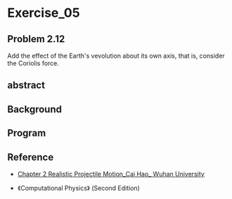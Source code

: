 # Exercise_05

## Problem 2.12
Add the effect of the Earth's vevolution about its own axis, that is, consider the Coriolis force.

## abstract

## Background

## Program


















## Reference
* [Chapter 2 Realistic Projectile Motion_Cai Hao_
Wuhan University](https://www.evernote.com/shard/s140/sh/26f85380-ee6c-4b4b-b33f-6871804d91ff/fb8cc702cb0e8ed7fafb50b2de4596ca)

* 《Computational Physics》 (Second Edition)
